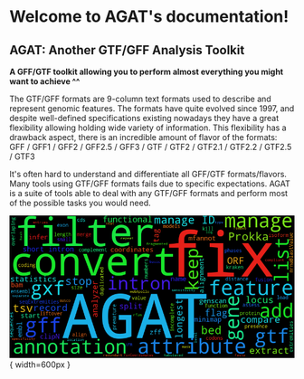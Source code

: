 Welcome to AGAT's documentation!
================================

AGAT: Another GTF/GFF Analysis Toolkit
----------------------------------------

**A GFF/GTF toolkit allowing you to perform almost everything you might want to achieve ^^**

The GTF/GFF formats are 9-column text formats used to describe and represent genomic features.
The formats have quite evolved since 1997, and despite well-defined specifications existing nowadays they have a great flexibility allowing holding wide variety of information.
This flexibility has a drawback aspect, there is an incredible amount of flavor of the formats: GFF / GFF1 / GFF2 / GFF2.5 / GFF3 / GTF / GTF2 / GTF2.1 / GTF2.2 / GTF2.5 / GTF3

It's often hard to understand and differentiate all GFF/GTF formats/flavors. Many tools using GTF/GFF formats fails due to specific expectations.
AGAT is a suite of tools able to deal with any GTF/GFF formats and perform most of the possible tasks you would need.

![](img/wordcloud.png){ width=600px }